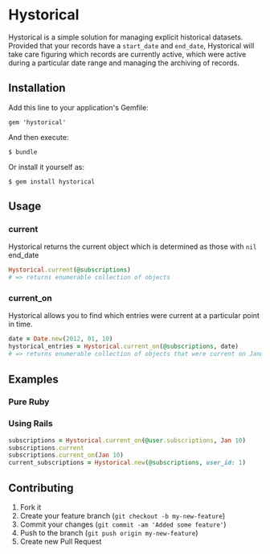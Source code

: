 # Hystorical

Hystorical is a simple solution for managing explicit historical datasets. Provided that your records have a `start_date` and `end_date`, Hystorical will take care figuring which records are currently active, which were active during a particular date range and managing the archiving of records.

## Installation

Add this line to your application's Gemfile:

    gem 'hystorical'

And then execute:

    $ bundle

Or install it yourself as:

    $ gem install hystorical


## Usage

### current
Hystorical returns the current object which is determined as those with `nil` end_date
```ruby
Hystorical.current(@subscriptions)
# => returns enumerable collection of objects
```

### current_on

Hystorical allows you to find which entries were current at a particular point in time.

```ruby
date = Date.new(2012, 01, 10)
hystorical_entries = Hystorical.current_on(@subscriptions, date)
# => returns enumerable collection of objects that were current on January 10th
```


## Examples

### Pure Ruby

### Using Rails
```ruby
subscriptions = Hystorical.current_on(@user.subscriptions, Jan 10)
subscriptions.current
subscriptions.current_on(Jan 10)
current_subscriptions = Hystorical.new(@subscriptions, user_id: 1)
```


## Contributing

1. Fork it
2. Create your feature branch (`git checkout -b my-new-feature`)
3. Commit your changes (`git commit -am 'Added some feature'`)
4. Push to the branch (`git push origin my-new-feature`)
5. Create new Pull Request
